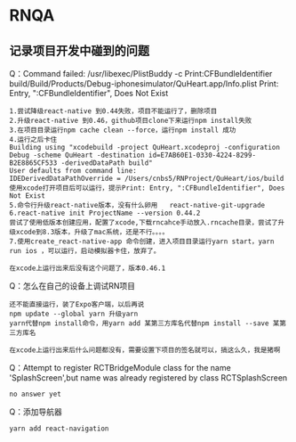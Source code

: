 # RNQA

## 记录项目开发中碰到的问题

Q：Command failed: /usr/libexec/PlistBuddy -c Print:CFBundleIdentifier build/Build/Products/Debug-iphonesimulator/QuHeart.app/Info.plist
Print: Entry, ":CFBundleIdentifier", Does Not Exist

```
1.尝试降级react-native 到0.44失败，项目不能运行了，删除项目
2.升级react-native 到0.46，github项目clone下来运行npm install失败
3.在项目目录运行npm cache clean --force，运行npm install 成功
4.运行之后卡住
Building using "xcodebuild -project QuHeart.xcodeproj -configuration Debug -scheme QuHeart -destination id=E7AB60E1-0330-4224-8299-B2E8865CF533 -derivedDataPath build"
User defaults from command line:
IDEDerivedDataPathOverride = /Users/cnbs5/RNProject/QuHeart/ios/build
使用xcode打开项目后可以运行，提示Print: Entry, ":CFBundleIdentifier", Does Not Exist
5.命令行升级react-native版本，没有什么卵用   react-native-git-upgrade
6.react-native init ProjectName --version 0.44.2
尝试了使用低版本创建应用，配置了xcode,下载rncahce手动放入.rncache目录，尝试了升级xcode到8.3版本，升级了mac系统，还是不行。。。。
7.使用create_react-native-app 命令创建，进入项目目录运行yarn start，yarn run ios ，可以运行，启动模拟器卡住，放弃了。

在xcode上运行出来后没有这个问题了，版本0.46.1
```

Q：怎么在自己的设备上调试RN项目
```
还不能直接运行，装了Expo客户端，以后再说
npm update --global yarn 升级yarn
yarn代替npm install命令，用yarn add 某第三方库名代替npm install --save 某第三方库名

在xcode上运行出来后什么问题都没有，需要设置下项目的签名就可以，搞这么久，我是猪啊
```
Q：Attempt to register RCTBridgeModule class for the name 'SplashScreen',but name was already registered by class RCTSplashScreen
```
no answer yet
```
Q：添加导航器
`````
yarn add react-navigation
``````


